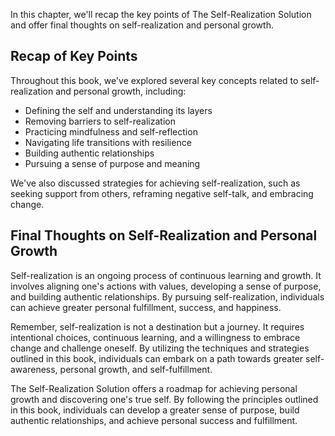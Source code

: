 
In this chapter, we'll recap the key points of The Self-Realization Solution and offer final thoughts on self-realization and personal growth.

Recap of Key Points
-------------------

Throughout this book, we've explored several key concepts related to self-realization and personal growth, including:

* Defining the self and understanding its layers
* Removing barriers to self-realization
* Practicing mindfulness and self-reflection
* Navigating life transitions with resilience
* Building authentic relationships
* Pursuing a sense of purpose and meaning

We've also discussed strategies for achieving self-realization, such as seeking support from others, reframing negative self-talk, and embracing change.

Final Thoughts on Self-Realization and Personal Growth
------------------------------------------------------

Self-realization is an ongoing process of continuous learning and growth. It involves aligning one's actions with values, developing a sense of purpose, and building authentic relationships. By pursuing self-realization, individuals can achieve greater personal fulfillment, success, and happiness.

Remember, self-realization is not a destination but a journey. It requires intentional choices, continuous learning, and a willingness to embrace change and challenge oneself. By utilizing the techniques and strategies outlined in this book, individuals can embark on a path towards greater self-awareness, personal growth, and self-fulfillment.

The Self-Realization Solution offers a roadmap for achieving personal growth and discovering one's true self. By following the principles outlined in this book, individuals can develop a greater sense of purpose, build authentic relationships, and achieve personal success and fulfillment.